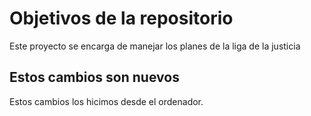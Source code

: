 # Objetivos de la repositorio

Este proyecto se encarga de manejar los planes de la liga de la justicia

## Estos cambios son nuevos

Estos cambios los hicimos desde el ordenador.